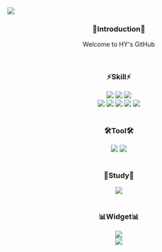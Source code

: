 <img src="https://capsule-render.vercel.app/api?type=slice&color=auto&height=200&text=Hi%20there👋&fontAlign=70&rotate=13&fontAlignY=25&desc=seulzzang's%20GitHub&descAlign=70.&descAlignY=44" />
<!-- introduction section -->
<h3 align=center font-size=20px>🙌Introduction🙌</h3>
<p align=center>
  Welcome to HY's GitHub
</p>
<br />

<!-- Skill section -->
<h3 align=center>⚡Skill⚡</h3>
<div align=center>
  <img src="https://img.shields.io/badge/HTML5-E34F26?style=flat&logo=HTML5&logoColor=white" />
  <img src="https://img.shields.io/badge/CSS3-1572B6?style=flat&logo=CSS3&logoColor=white" />
  <img src="https://img.shields.io/badge/Bootstrap-7533f9?style=flat&logo=Bootstrap&logoColor=white" />
</div>
<div align=center>
  <img src="https://img.shields.io/badge/Python-3776AB?style=flat&logo=python&logoColor=white">
  <img src="https://img.shields.io/badge/Django-092E20?style=flat&logo=django&logoColor=white">
  <img src="https://img.shields.io/badge/java-007396?style=flat-square&logo=java&logoColor=white"/>
  <img src="https://img.shields.io/badge/Spring-6DB33F?style=flat-square&logo=Spring&logoColor=white"/>
  <img src="https://img.shields.io/badge/GIT-E44C30?style=flat&logo=git&logoColor=white" />
</div>
<br />

<!-- Tool section -->
<h3 align=center>🛠Tool🛠</h3>
<div align=center>
  <img src="https://img.shields.io/badge/GitHub-black?style=flat&logo=GitHub&logoColor=white"/>
  <img src="https://img.shields.io/badge/Notion-f7f6f2?style=flat&logo=Notion&logoColor=black">
  
  
</div>
<br />

<!-- Study section -->
<h3 align=center>📖Study📖</h3>
<div align=center>
   <img src="https://img.shields.io/badge/Redux-764ABC?style=flat&logo=Redux&logoColor=white">
</div>
<br/>

<!-- Widget section -->
<h3 align=center>📊Widget📊</h3>
<div align=center>
  <img src="https://github-readme-stats.vercel.app/api/top-langs/?username=iwantPark&layout=compact">
</div>
<div align=center>
  <img src="https://github-readme-stats.vercel.app/api?username=iwantPark&show_icons=true&title_color=ffffff&text_color=ffffff&icon_color=ffffff&bg_color=DEG,a49cec,d6a4a4">
</div>
<br />

<!-- 3D-Grass section -->
<!--
<h3 align=center>🌱3D-Grass🌱</h3>
![3D-Grass](./profile-3d-contrib/profile-night-rainbow.svg)
-->
